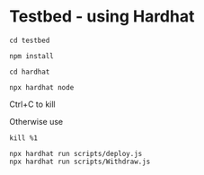 # Testbed - using Hardhat

```
cd testbed
```

```
npm install
```

```
cd hardhat
```

```
npx hardhat node
```
Ctrl+C to kill

Otherwise use
```
kill %1
```


```
npx hardhat run scripts/deploy.js
npx hardhat run scripts/Withdraw.js
```
